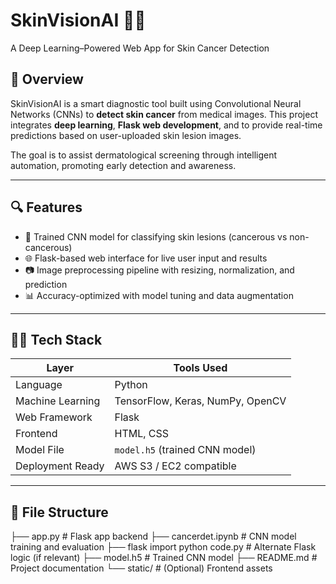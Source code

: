 # SkinVisionAI 🧠🌿  
A Deep Learning–Powered Web App for Skin Cancer Detection

## 🚀 Overview
SkinVisionAI is a smart diagnostic tool built using Convolutional Neural Networks (CNNs) to **detect skin cancer** from medical images. This project integrates **deep learning**, **Flask web development**, and  to provide real-time predictions based on user-uploaded skin lesion images.

The goal is to assist dermatological screening through intelligent automation, promoting early detection and awareness.

---

## 🔍 Features

- 🧠 Trained CNN model for classifying skin lesions (cancerous vs non-cancerous)  
- 🌐 Flask-based web interface for live user input and results  
- 📷 Image preprocessing pipeline with resizing, normalization, and prediction   
- 📊 Accuracy-optimized with model tuning and data augmentation

---

## 🧑‍💻 Tech Stack

| Layer              | Tools Used                           |
|--------------------|--------------------------------------|
| Language           | Python                               |
| Machine Learning   | TensorFlow, Keras, NumPy, OpenCV     |
| Web Framework      | Flask                                |
| Frontend           | HTML, CSS                            |
| Model File         | `model.h5` (trained CNN model)       |
| Deployment Ready   | AWS S3 / EC2 compatible              |

---

## 📁 File Structure

├── app.py # Flask app backend
├── cancerdet.ipynb # CNN model training and evaluation
├── flask import python code.py # Alternate Flask logic (if relevant)
├── model.h5 # Trained CNN model
├── README.md # Project documentation
└── static/ # (Optional) Frontend assets
